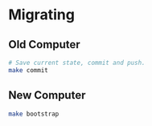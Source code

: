 # Migrating

## Old Computer

```sh
# Save current state, commit and push.
make commit
```

## New Computer

```sh
make bootstrap
```
